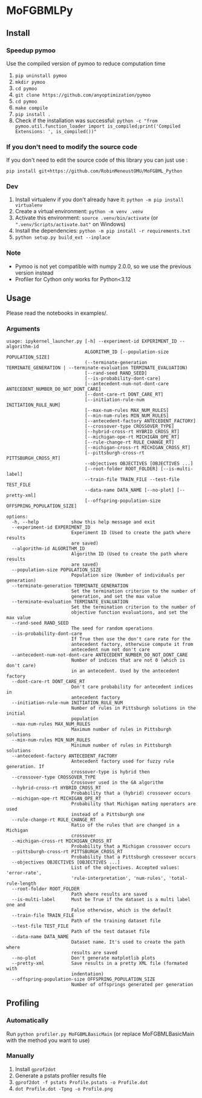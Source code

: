 # MoFGBMLPy

## Install

### Speedup pymoo

Use the compiled version of pymoo to reduce computation time

1. `pip uninstall pymoo`
2. `mkdir pymoo`
3. `cd pymoo`
4. `git clone https://github.com/anyoptimization/pymoo`
5. `cd pymoo`
6. `make compile`
7. `pip install .`
8. Check if the installation was successful: `python -c "from pymoo.util.function_loader import is_compiled;print('Compiled Extensions: ', is_compiled())"`

### If you don't need to modify the source code

If you don't need to edit the source code of this library you can just use :

`pip install git+https://github.com/RobinMeneustOMU/MoFGBML_Python`

### Dev

1. Install virtualenv if you don't already have it: `python -m pip install virtualenv`
2. Create a virtual environment: `python -m venv .venv`
3. Activate this environment: `source .venv/bin/activate` (or `".venv/Scripts/activate.bat"` on Windows)
4. Install the dependencies: `python -m pip install -r requirements.txt`
5. `python setup.py build_ext --inplace`


### Note

- Pymoo is not yet compatible with numpy 2.0.0, so we use the previous version instead
- Profiler for Cython only works for Python<3.12

## Usage

Please read the notebooks in examples/.

### Arguments

```
usage: ipykernel_launcher.py [-h] --experiment-id EXPERIMENT_ID --algorithm-id
                             ALGORITHM_ID [--population-size POPULATION_SIZE]
                             (--terminate-generation TERMINATE_GENERATION | --terminate-evaluation TERMINATE_EVALUATION)
                             [--rand-seed RAND_SEED]
                             [--is-probability-dont-care]
                             [--antecedent-num-not-dont-care ANTECEDENT_NUMBER_DO_NOT_DONT_CARE]
                             [--dont-care-rt DONT_CARE_RT]
                             [--initiation-rule-num INITIATION_RULE_NUM]
                             [--max-num-rules MAX_NUM_RULES]
                             [--min-num-rules MIN_NUM_RULES]
                             [--antecedent-factory ANTECEDENT_FACTORY]
                             [--crossover-type CROSSOVER_TYPE]
                             [--hybrid-cross-rt HYBRID_CROSS_RT]
                             [--michigan-ope-rt MICHIGAN_OPE_RT]
                             [--rule-change-rt RULE_CHANGE_RT]
                             [--michigan-cross-rt MICHIGAN_CROSS_RT]
                             [--pittsburgh-cross-rt PITTSBURGH_CROSS_RT]
                             --objectives OBJECTIVES [OBJECTIVES ...]
                             [--root-folder ROOT_FOLDER] [--is-multi-label]
                             --train-file TRAIN_FILE --test-file TEST_FILE
                             --data-name DATA_NAME [--no-plot] [--pretty-xml]
                             [--offspring-population-size OFFSPRING_POPULATION_SIZE]

options:
  -h, --help            show this help message and exit
  --experiment-id EXPERIMENT_ID
                        Experiment ID (Used to create the path where results
                        are saved)
  --algorithm-id ALGORITHM_ID
                        Algorithm ID (Used to create the path where results
                        are saved)
  --population-size POPULATION_SIZE
                        Population size (Number of individuals per generation)
  --terminate-generation TERMINATE_GENERATION
                        Set the termination criterion to the number of
                        generation, and set the max value
  --terminate-evaluation TERMINATE_EVALUATION
                        Set the termination criterion to the number of
                        objective function evaluations, and set the max value
  --rand-seed RAND_SEED
                        The seed for random operations
  --is-probability-dont-care
                        If True then use the don't care rate for the
                        antecedent factory, otherwise compute it from
                        antecedent num not don't care
  --antecedent-num-not-dont-care ANTECEDENT_NUMBER_DO_NOT_DONT_CARE
                        Number of indices that are not 0 (which is don't care)
                        in an antecedent. Used by the antecedent factory
  --dont-care-rt DONT_CARE_RT
                        Don't care probability for antecedent indices in
                        antecedent factory
  --initiation-rule-num INITIATION_RULE_NUM
                        Number of rules in Pittsburgh solutions in the initial
                        population
  --max-num-rules MAX_NUM_RULES
                        Maximum number of rules in Pittsburgh solutions
  --min-num-rules MIN_NUM_RULES
                        Minimum number of rules in Pittsburgh solutions
  --antecedent-factory ANTECEDENT_FACTORY
                        Antecedent factory used for fuzzy rule generation. If
                        crossover-type is hybrid then
  --crossover-type CROSSOVER_TYPE
                        Crossover used in the GA algorithm
  --hybrid-cross-rt HYBRID_CROSS_RT
                        Probability that a (hybrid) crossover occurs
  --michigan-ope-rt MICHIGAN_OPE_RT
                        Probability that Michigan mating operators are used
                        instead of a Pittsburgh one
  --rule-change-rt RULE_CHANGE_RT
                        Ratio of the rules that are changed in a Michigan
                        crossover
  --michigan-cross-rt MICHIGAN_CROSS_RT
                        Probability that a Michigan crossover occurs
  --pittsburgh-cross-rt PITTSBURGH_CROSS_RT
                        Probability that a Pittsburgh crossover occurs
  --objectives OBJECTIVES [OBJECTIVES ...]
                        List of the objectives. Accepted values: 'error-rate',
                        'rule-interpretation', 'num-rules', 'total-rule-length
  --root-folder ROOT_FOLDER
                        Path where results are saved
  --is-multi-label      Must be True if the dataset is a multi label one and
                        False otherwise, which is the default
  --train-file TRAIN_FILE
                        Path of the training dataset file
  --test-file TEST_FILE
                        Path of the test dataset file
  --data-name DATA_NAME
                        Dataset name. It's used to create the path where
                        results are saved
  --no-plot             Don't generate matplotlib plots
  --pretty-xml          Save results in a pretty XML file (formated with
                        indentation)
  --offspring-population-size OFFSPRING_POPULATION_SIZE
                        Number of offsprings generated per generation
```

## Profiling

### Automatically

Run `python profiler.py MoFGBMLBasicMain` (or replace MoFGBMLBasicMain with the method you want to use)

### Manually

1. Install `gprof2dot`
2. Generate a pstats profiler results file
3. `gprof2dot -f pstats Profile.pstats -o Profile.dot`
4. `dot Profile.dot -Tpng -o Profile.png`